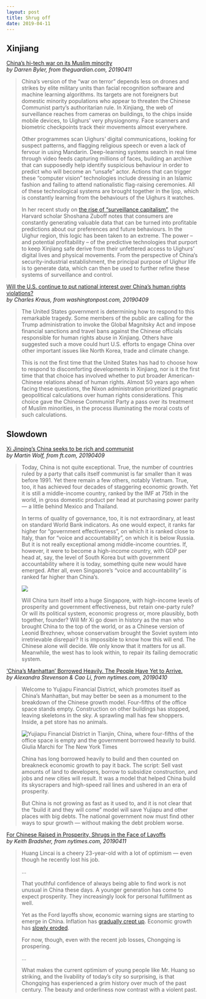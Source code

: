 ```yaml
---
layout: post
title: Shrug off
date: 2019-04-11
---
```


## Xinjiang

[China’s hi-tech war on its Muslim minority](https://www.theguardian.com/news/2019/apr/11/china-hi-tech-war-on-muslim-minority-xinjiang-uighurs-surveillance-face-recognition) <br> *by Darren Byler, from theguardian.com, 20190411*

> China’s version of the “war on terror” depends less on drones and strikes by elite military units than facial recognition software and machine learning algorithms. Its targets are not foreigners but domestic minority populations who appear to threaten the Chinese Communist party’s authoritarian rule. In Xinjiang, the web of surveillance reaches from cameras on buildings, to the chips inside mobile devices, to Uighurs’ very physiognomy. Face scanners and biometric checkpoints track their movements almost everywhere.
>
> Other programmes scan Uighurs’ digital communications, looking for suspect patterns, and flagging religious speech or even a lack of fervour in using Mandarin. Deep-learning systems search in real time through video feeds capturing millions of faces, building an archive that can supposedly help identify suspicious behaviour in order to predict who will become an “unsafe” actor. Actions that can trigger these “computer vision” technologies include dressing in an Islamic fashion and failing to attend nationalistic flag-raising ceremonies. All of these technological systems are brought together in the Ijop, which is constantly learning from the behaviours of the Uighurs it watches.
>
> In her recent study on [the rise of “surveillance capitalism”](https://www.theguardian.com/technology/2019/jan/20/shoshana-zuboff-age-of-surveillance-capitalism-google-facebook), the Harvard scholar Shoshana Zuboff notes that consumers are constantly generating valuable data that can be turned into profitable predictions about our preferences and future behaviours. In the Uighur region, this logic has been taken to an extreme. The power – and potential profitability – of the predictive technologies that purport to keep Xinjiang safe derive from their unfettered access to Uighurs’ digital lives and physical movements. From the perspective of China’s security-industrial establishment, the principal purpose of Uighur life is to generate data, which can then be used to further refine these systems of surveillance and control.

[Will the U.S. continue to put national interest over China’s human rights violations?](https://www.washingtonpost.com/outlook/2019/04/09/will-us-continue-put-national-interest-over-chinas-human-rights-violations/) <br> *by Charles Kraus, from washingtonpost.com, 20190409*

> The United States government is determining how to respond to this remarkable tragedy. Some members of the public are calling for the Trump administration to invoke the Global Magnitsky Act and impose financial sanctions and travel bans against the Chinese officials responsible for human rights abuse in Xinjiang. Others have suggested such a move could hurt U.S. efforts to engage China over other important issues like North Korea, trade and climate change.
>
> This is not the first time that the United States has had to choose how to respond to discomforting developments in Xinjiang, nor is it the first time that that choice has involved whether to put broader American-Chinese relations ahead of human rights. Almost 50 years ago when facing these questions, the Nixon administration prioritized pragmatic geopolitical calculations over human rights considerations. This choice gave the Chinese Communist Party a pass over its treatment of Muslim minorities, in the process illuminating the moral costs of such calculations.

## Slowdown

[Xi Jinping’s China seeks to be rich and communist](https://www.ft.com/content/671a8fdc-57ca-11e9-91f9-b6515a54c5b1) <br> *by Martin Wolf, from ft.com, 20190409*

> Today, China is not quite exceptional. True, the number of countries ruled by a party that calls itself communist is far smaller than it was before 1991. Yet there remain a few others, notably Vietnam. True, too, it has achieved four decades of staggering economic growth. Yet it is still a middle-income country, ranked by the IMF at 75th in the world, in gross domestic product per head at purchasing power parity — a little behind Mexico and Thailand.
>
> In terms of quality of governance, too, it is not extraordinary, at least on standard World Bank indicators. As one would expect, it ranks far higher for “government effectiveness”, on which it is ranked close to Italy, than for “voice and accountability”, on which it is below Russia. But it is not really exceptional among middle-income countries. If, however, it were to become a high-income country, with GDP per head at, say, the level of South Korea but with government accountability where it is today, something quite new would have emerged. After all, even Singapore’s “voice and accountability” is ranked far higher than China’s.
>
> ![](https://www.ft.com/__origami/service/image/v2/images/raw/http%3A%2F%2Fcom.ft.imagepublish.upp-prod-us.s3.amazonaws.com%2Fdde10736-5ae0-11e9-9dde-7aedca0a081a?source=next&fit=scale-down&quality=highest)
>
> Will China turn itself into a huge Singapore, with high-income levels of prosperity and government effectiveness, but retain one-party rule? Or will its political system, economic progress or, more plausibly, both together, founder? Will Mr Xi go down in history as the man who brought China to the top of the world, or as a Chinese version of Leonid Brezhnev, whose conservatism brought the Soviet system into irretrievable disrepair? It is impossible to know how this will end. The Chinese alone will decide. We only know that it matters for us all. Meanwhile, the west has to look within, to repair its failing democratic system.

[‘China’s Manhattan’ Borrowed Heavily. The People Have Yet to Arrive.](https://www.nytimes.com/2019/04/10/business/china-economy-debt-tianjin.html) <br> *by Alexandra Stevenson & Cao Li, from nytimes.com, 20190410*

> Welcome to Yujiapu Financial District, which promotes itself as China’s Manhattan, but may better be seen as a monument to the breakdown of the Chinese growth model. Four-fifths of the office space stands empty. Construction on other buildings has stopped, leaving skeletons in the sky. A sprawling mall has few shoppers. Inside, a pet store has no animals.
>
> ![Yujiapu Financial District in Tianjin, China, where four-fifths of the office space is empty and the government borrowed heavily to build. Giulia Marchi for The New York Times](https://static01.nyt.com/images/2019/04/11/business/00chinadebt-sub1/11chinadebt-superJumbo.jpg)
>
> China has long borrowed heavily to build and then counted on breakneck economic growth to pay it back. The script: Sell vast amounts of land to developers, borrow to subsidize construction, and jobs and new cities will result. It was a model that helped China build its skyscrapers and high-speed rail lines and ushered in an era of prosperity.
>
> But China is not growing as fast as it used to, and it is not clear that the “build it and they will come” model will save Yujiapu and other places with big debts. The national government now must find other ways to spur growth — without making the debt problem worse.

[For Chinese Raised in Prosperity, Shrugs in the Face of Layoffs](https://www.nytimes.com/2019/04/11/world/asia/chongqing-china-employment-ford-youth.html) <br> *by Keith Bradsher, from nytimes.com, 20190411*

> Huang Lincai is a cheery 23-year-old with a lot of optimism — even though he recently lost his job.
>
> ...
>
> That youthful confidence of always being able to find work is not unusual in China these days. A younger generation has come to expect prosperity. They increasingly look for personal fulfillment as well.
>
> Yet as the Ford layoffs show, economic warning signs are starting to emerge in China. Inflation has [gradually crept up](https://www.nytimes.com/2018/09/10/business/china-prices-inflation.html). Economic growth has [slowly eroded](https://www.nytimes.com/2019/01/20/business/china-economy-gdp-fourth-quarter.html).
>
> For now, though, even with the recent job losses, Chongqing is prospering.
>
> ...
>
> What makes the current optimism of young people like Mr. Huang so striking, and the livability of today’s city so surprising, is that Chongqing has experienced a grim history over much of the past century. The beauty and orderliness now contrast with a violent past.